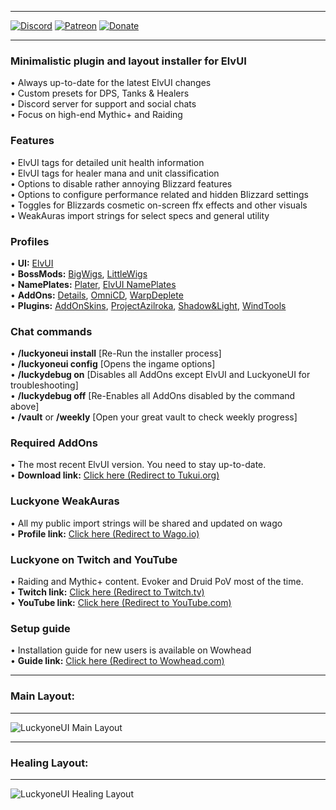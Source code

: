 ***
[![Discord](https://img.shields.io/badge/Join-Discord-purple
)](https://discord.gg/xRY4bwA) [![Patreon](https://img.shields.io/badge/Support-Patreon-orange)](https://www.patreon.com/luckyone) [![Donate](https://img.shields.io/badge/Support-Donate-blue)](https://streamlabs.com/luckyone1996/tip)  
***

### **Minimalistic plugin and layout installer for ElvUI**  
• Always up-to-date for the latest ElvUI changes  
• Custom presets for DPS, Tanks & Healers  
• Discord server for support and social chats  
• Focus on high-end Mythic+ and Raiding  

### **Features**  
• ElvUI tags for detailed unit health information  
• ElvUI tags for healer mana and unit classification  
• Options to disable rather annoying Blizzard features  
• Options to configure performance related and hidden Blizzard settings  
• Toggles for Blizzards cosmetic on-screen ffx effects and other visuals  
• WeakAuras import strings for select specs and general utility  

### **Profiles**  
• **UI:** [ElvUI](https://www.tukui.org/)  
• **BossMods:** [BigWigs](https://www.curseforge.com/wow/addons/big-wigs), [LittleWigs](https://www.curseforge.com/wow/addons/little-wigs)  
• **NamePlates:** [Plater](https://www.curseforge.com/wow/addons/plater-nameplates), [ElvUI NamePlates](https://www.tukui.org/)  
• **AddOns:** [Details](https://www.curseforge.com/wow/addons/details), [OmniCD](https://www.curseforge.com/wow/addons/omnicd), [WarpDeplete](https://www.curseforge.com/wow/addons/warpdeplete)  
• **Plugins:** [AddOnSkins](https://www.curseforge.com/wow/addons/addonskins), [ProjectAzilroka](https://www.curseforge.com/wow/addons/projectazilroka), [Shadow&Light](https://www.curseforge.com/wow/addons/elvui-shadow-light), [WindTools](https://www.curseforge.com/wow/addons/elvui-windtools)  

### **Chat commands**  
• **/luckyoneui install** [Re-Run the installer process]  
• **/luckyoneui config** [Opens the ingame options]  
• **/luckydebug on** [Disables all AddOns except ElvUI and LuckyoneUI for troubleshooting]  
• **/luckydebug off** [Re-Enables all AddOns disabled by the command above]  
• **/vault** or **/weekly** [Open your great vault to check weekly progress]  

### **Required AddOns**  
• The most recent ElvUI version. You need to stay up-to-date.  
• **Download link:** [Click here (Redirect to Tukui.org)](https://www.tukui.org/)  

### **Luckyone WeakAuras**  
• All my public import strings will be shared and updated on wago  
• **Profile link:** [Click here (Redirect to Wago.io)](https://wago.io/p/Luckyone)  

### **Luckyone on Twitch and YouTube**  
• Raiding and Mythic+ content. Evoker and Druid PoV most of the time.  
• **Twitch link:** [Click here (Redirect to Twitch.tv)](https://www.twitch.tv/Luckyone1996)  
• **YouTube link:** [Click here (Redirect to YouTube.com)](https://www.youtube.com/@LuckyoneWoW)  

### **Setup guide**  
• Installation guide for new users is available on Wowhead  
• **Guide link:** [Click here (Redirect to Wowhead.com)](https://www.wowhead.com/guide=10680/elvui-luckyoneui-addon-plugin-guide)  

***
### **Main Layout:**  
***
![LuckyoneUI Main Layout](https://i.imgur.com/5xlMMug.jpg)  
***
### **Healing Layout:**  
***
![LuckyoneUI Healing Layout](https://i.imgur.com/vk4zvo1.jpg)  
